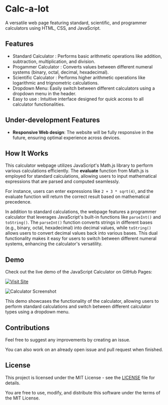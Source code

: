 # Calc-a-lot

A versatile web page featuring standard, scientific, and programmer calculators using HTML, CSS, and JavaScript.

## Features

- Standard Calculator : Performs basic arithmetic operations like addition, subtraction, multiplication, and division.
- Progammer Calculator : Converts values between different numeral systems (binary, octal, decimal, hexadecimal).
- Scientific Calculator : Performs higher arithmetic operations like logarithmic and trignometric calculations.
- Dropdown Menu: Easily switch between different calculators using a dropdown menu in the header.
- Easy to use : Intuitive interface designed for quick access to all calculator functionalities.

## Under-development Features

- **Responsive Web design**: The website will be fully responsive in the future, ensuring optimal experience across devices.

## How It Works

This calculator webpage utilizes JavaScript's Math.js library to perform various calculations efficiently. The **evaluate** function from Math.js is employed for standard calculations, allowing users to input mathematical expressions that are parsed and computed seamlessly. 

For instance, users can enter expressions like `2 + 3 * sqrt(4)`, and the evaluate function will return the correct result based on mathematical precedence.

In addition to standard calculations, the webpage features a programmer calculator that leverages JavaScript's built-in functions like `parseInt()` and `toString()`. The `parseInt()` function converts strings in different bases (e.g., binary, octal, hexadecimal) into decimal values, while `toString()` allows users to convert decimal values back into various bases. This dual functionality makes it easy for users to switch between different numeral systems, enhancing the calculator's versatility.

## Demo

Check out the live demo of the JavaScript Calculator on GitHub Pages:

[![Visit Site](https://img.shields.io/badge/Visit%20Site-Click%20Here-brightgreen)](https://rudee-Sb.github.io/Calc-a-lot/)

![Calculator Screenshot](https://github.com/user-attachments/assets/54dee9c9-27b6-4734-80c1-4e7a25f2a95e)

This demo showcases the functionality of the calculator, allowing users to perform standard calculations and switch between different calculator types using a dropdown menu.

## Contributions

Feel free to suggest any improvements by creating an issue.

You can also work on an already open issue and pull request when finished.

## License

This project is licensed under the MIT License - see the [LICENSE](LICENSE) file for details.

You are free to use, modify, and distribute this software under the terms of the MIT License.

